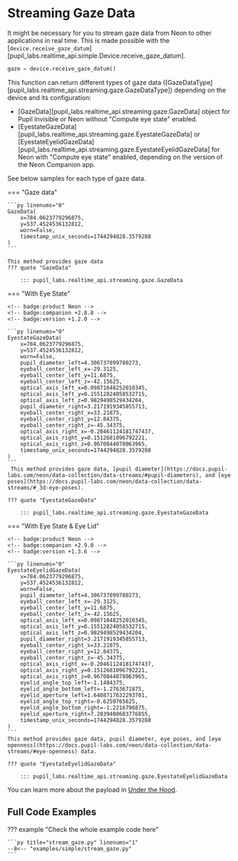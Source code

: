 # Streaming Gaze Data

It might be necessary for you to stream gaze data from Neon to other applications in real time. This is made
possible with the [`device.receive_gaze_datum`][pupil_labs.realtime_api.simple.Device.receive_gaze_datum].

```py linenums="0"
gaze = device.receive_gaze_datum()
```

This function can return different types of gaze data ([GazeDataType][pupil_labs.realtime_api.streaming.gaze.GazeDataType])
depending on the device and its configuration:

-   [GazeData][pupil_labs.realtime_api.streaming.gaze.GazeData] object for Pupil Invisible or Neon without "Compute eye state" enabled.
-   [EyestateGazeData][pupil_labs.realtime_api.streaming.gaze.EyestateGazeData] or [EyestateEyelidGazeData][pupil_labs.realtime_api.streaming.gaze.EyestateEyelidGazeData] for Neon with "Compute eye state" enabled, depending on the version of the Neon Companion app.

See below samples for each type of gaze data.

=== "Gaze data"

    ```py linenums="0"
    GazeData(
    	x=784.0623779296875,
    	y=537.4524536132812,
    	worn=False,
    	timestamp_unix_seconds=1744294828.3579288
    )
    ```

    This method provides gaze data
    ??? quote "GazeData"

    	::: pupil_labs.realtime_api.streaming.gaze.GazeData

=== "With Eye State"

    <!-- badge:product Neon -->
    <!-- badge:companion +2.8.8 -->
    <!-- badge:version +1.2.0 -->

    ```py linenums="0"
    EyestateGazeData(
    	x=784.0623779296875,
    	y=537.4524536132812,
    	worn=False,
    	pupil_diameter_left=4.306737899780273,
    	eyeball_center_left_x=-29.3125,
    	eyeball_center_left_y=11.6875,
    	eyeball_center_left_z=-42.15625,
    	optical_axis_left_x=0.09871648252010345,
    	optical_axis_left_y=0.15512824058532715,
    	optical_axis_left_z=0.9829498529434204,
    	pupil_diameter_right=3.2171919345855713,
    	eyeball_center_right_x=33.21875,
    	eyeball_center_right_y=12.84375,
    	eyeball_center_right_z=-45.34375,
    	optical_axis_right_x=-0.20461124181747437,
    	optical_axis_right_y=0.1512681096792221,
    	optical_axis_right_z=0.9670844078063965,
    	timestamp_unix_seconds=1744294828.3579288
    )
    ```
     This method provides gaze data, [pupil diameter](https://docs.pupil-labs.com/neon/data-collection/data-streams/#pupil-diameters), and [eye poses](https://docs.pupil-labs.com/neon/data-collection/data-streams/#_3d-eye-poses).

    ??? quote "EyestateGazeData"

    	::: pupil_labs.realtime_api.streaming.gaze.EyestateGazeData

=== "With Eye State & Eye Lid"

    <!-- badge:product Neon -->
    <!-- badge:companion +2.9.0 -->
    <!-- badge:version +1.3.6 -->

    ```py linenums="0"
    EyestateEyelidGazeData(
    	x=784.0623779296875,
    	y=537.4524536132812,
    	worn=False,
    	pupil_diameter_left=4.306737899780273,
    	eyeball_center_left_x=-29.3125,
    	eyeball_center_left_y=11.6875,
    	eyeball_center_left_z=-42.15625,
    	optical_axis_left_x=0.09871648252010345,
    	optical_axis_left_y=0.15512824058532715,
    	optical_axis_left_z=0.9829498529434204,
    	pupil_diameter_right=3.2171919345855713,
    	eyeball_center_right_x=33.21875,
    	eyeball_center_right_y=12.84375,
    	eyeball_center_right_z=-45.34375,
    	optical_axis_right_x=-0.20461124181747437,
    	optical_axis_right_y=0.1512681096792221,
    	optical_axis_right_z=0.9670844078063965,
    	eyelid_angle_top_left=-1.1484375,
    	eyelid_angle_bottom_left=-1.2763671875,
    	eyelid_aperture_left=1.6408717632293701,
    	eyelid_angle_top_right=-0.6259765625,
    	eyelid_angle_bottom_right=-1.2216796875,
    	eyelid_aperture_right=7.2039408683776855,
    	timestamp_unix_seconds=1744294828.3579288
    )
    ```
    This method provides gaze data, pupil diameter, eye poses, and [eye openness](https://docs.pupil-labs.com/neon/data-collection/data-streams/#eye-openness) data.

    ??? quote "EyestateEyelidGazeData"

    	::: pupil_labs.realtime_api.streaming.gaze.EyestateEyelidGazeData

You can learn more about the payload in [Under the Hood](../../../guides/under-the-hood.md).

## Full Code Examples

??? example "Check the whole example code here"

    ```py title="stream_gaze.py" linenums="1"
    --8<-- "examples/simple/stream_gaze.py"
    ```
